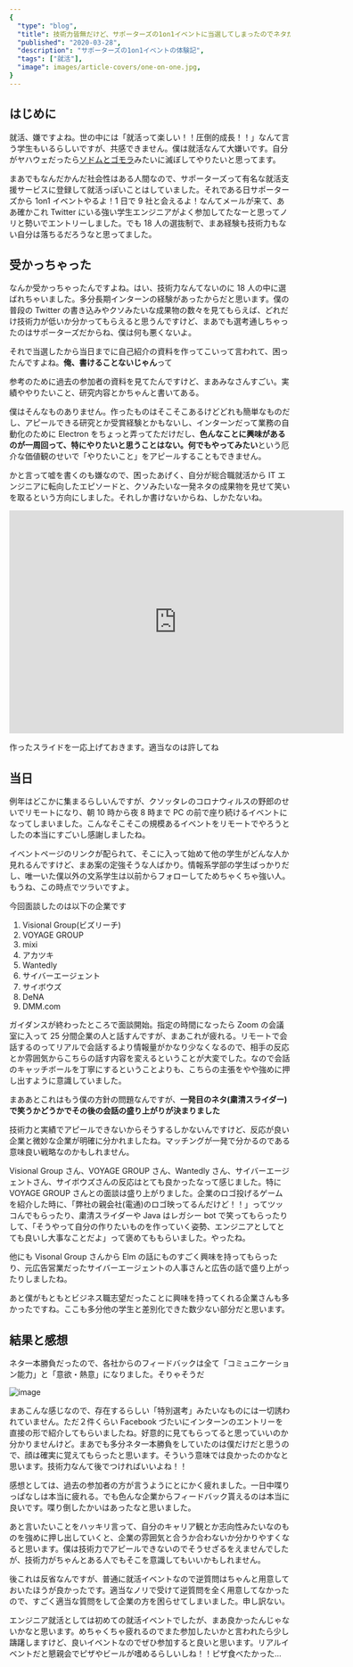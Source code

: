```yaml
---
{
  "type": "blog",
  "title": 技術力皆無だけど、サポーターズの1on1イベントに当選してしまったのでネタだけで乗り切った,
  "published": "2020-03-28",
  "description": "サポーターズの1on1イベントの体験記",
  "tags": ["就活"],
  "image": images/article-covers/one-on-one.jpg,
}
---
```


## はじめに

就活、嫌ですよね。世の中には「就活って楽しい！！圧倒的成長！！」なんて言う学生もいるらしいですが、共感できません。僕は就活なんて大嫌いです。自分がヤハウェだったら[ソドムとゴモラ](https://ja.wikipedia.org/wiki/%E3%82%BD%E3%83%89%E3%83%A0%E3%81%A8%E3%82%B4%E3%83%A2%E3%83%A9)みたいに滅ぼしてやりたいと思ってます。

まあでもなんだかんだ社会性はある人間なので、サポーターズって有名な就活支援サービスに登録して就活っぽいことはしていました。それである日サポーターズから 1on1 イベントやるよ！1 日で 9 社と会えるよ！なんてメールが来て、ああ確かこれ Twitter にいる強い学生エンジニアがよく参加してたなーと思ってノリと勢いでエントリーしました。でも 18 人の選抜制で、まあ経験も技術力もない自分は落ちるだろうなと思ってました。

## 受かっちゃった

なんか受かっちゃったんですよね。はい、技術力なんてないのに 18 人の中に選ばれちゃいました。多分長期インターンの経験があったからだと思います。僕の普段の Twitter の書き込みやクソみたいな成果物の数々を見てもらえば、どれだけ技術力が低いか分かってもらえると思うんですけど、まあでも選考通しちゃったのはサポーターズだからね、僕は何も悪くないよ。

それで当選したから当日までに自己紹介の資料を作ってこいって言われて、困ったんですよね。**俺、書けることないじゃん**って

参考のために過去の参加者の資料を見てたんですけど、まあみなさんすごい。実績ややりたいこと、研究内容とかちゃんと書いてある。

僕はそんなものありません。作ったものはそこそこあるけどどれも簡単なものだし、アピールできる研究とか受賞経験とかもないし、インターンだって業務の自動化のために Electron をちょっと弄ってただけだし、**色んなことに興味があるのが一周回って、特にやりたいと思うことはない。何でもやってみたい**という厄介な価値観のせいで「やりたいこと」をアピールすることもできません。

かと言って嘘を書くのも嫌なので、困ったあげく、自分が総合職就活から IT エンジニアに転向したエピソードと、クソみたいな一発ネタの成果物を見せて笑いを取るという方向にしました。それしか書けないからね、しかたないね。

<iframe class="iframe-center" src="https://docs.google.com/presentation/d/e/2PACX-1vReWMs5QsDqGmj_RBQtkJdzTkUX9QAeH_DOdJA1aXG06dU-JYvZu_7gsZsBw8cahPLpy5I2amXeXAFj/embed?start=false&loop=false&delayms=3000" frameborder="0" width="600" height="400" allowfullscreen="true" mozallowfullscreen="true" webkitallowfullscreen="true"></iframe>

作ったスライドを一応上げておきます。適当なのは許してね

## 当日

例年はどこかに集まるらしいんですが、クソッタレのコロナウィルスの野郎のせいでリモートになり、朝 10 時から夜 8 時まで PC の前で座り続けるイベントになってしまいました。こんなそこそこの規模あるイベントをリモートでやろうとしたの本当にすごいし感謝しましたね。

イベントページのリンクが配られて、そこに入って始めて他の学生がどんな人か見れるんですけど、まあ案の定強そうな人ばかり。情報系学部の学生ばっかりだし、唯一いた僕以外の文系学生は以前からフォローしてためちゃくちゃ強い人。もうね、この時点でツラいですよ。

今回面談したのは以下の企業です

1. Visional Group(ビズリーチ)
2. VOYAGE GROUP
3. mixi
4. アカツキ
5. Wantedly
6. サイバーエージェント
7. サイボウズ
8. DeNA
9. DMM.com

ガイダンスが終わったところで面談開始。指定の時間になったら Zoom の会議室に入って 25 分間企業の人と話すんですが、まあこれが疲れる。リモートで会話するのってリアルで会話するより情報量がかなり少なくなるので、相手の反応とか雰囲気からこちらの話す内容を変えるということが大変でした。なので会話のキャッチボールを丁寧にするということよりも、こちらの主張をやや強めに押し出すように意識していました。

まああとこれはもう僕の方針の問題なんですが、**一発目のネタ(粛清スライダー)で笑うかどうかでその後の会話の盛り上がりが決まりました**

技術力と実績でアピールできないからそうするしかないんですけど、反応が良い企業と微妙な企業が明確に分かれましたね。マッチングが一発で分かるのである意味良い戦略なのかもしれません。

Visional Group さん、VOYAGE GROUP さん、Wantedly さん、サイバーエージェントさん、サイボウズさんの反応はとても良かったなって感じました。特に VOYAGE GROUP さんとの面談は盛り上がりました。企業のロゴ投げるゲームを紹介した時に、「弊社の親会社(電通)のロゴ映ってるんだけど！！」ってツッコんでもらったり、粛清スライダーや Java はレガシー bot で笑ってもらったりして、「そうやって自分の作りたいものを作っていく姿勢、エンジニアとしてとても良いし大事なことだよ」って褒めてももらいました。やったね。

他にも Visonal Group さんから Elm の話にものすごく興味を持ってもらったり、元広告営業だったサイバーエージェントの人事さんと広告の話で盛り上がったりしましたね。

あと僕がもともとビジネス職志望だったことに興味を持ってくれる企業さんも多かったですね。ここも多分他の学生と差別化できた数少ない部分だと思います。

## 結果と感想

ネタ一本勝負だったので、各社からのフィードバックは全て「コミュニケーション能力」と「意欲・熱意」になりました。そりゃそうだ

![image](images/posts/one-on-one/topImagea.jpg)

まあこんな感じなので、存在するらしい「特別選考」みたいなものには一切誘われていません。ただ２件くらい Facebook づたいにインターンのエントリーを直接の形で紹介してもらいましたね。好意的に見てもらってると思っていいのか分かりませんけど。まあでも多分ネタ一本勝負をしていたのは僕だけだと思うので、顔は確実に覚えてもらったと思います。そういう意味では良かったのかなと思います。技術力なんて後でつければいいよね！！

感想としては、過去の参加者の方が言うようにとにかく疲れました。一日中喋りっぱなしは本当に疲れる。でも色んな企業からフィードバック貰えるのは本当に良いです。喋り倒したかいはあったなと思いました。

あと言いたいことをハッキリ言って、自分のキャリア観とか志向性みたいなのものを強めに押し出していくと、企業の雰囲気と合うか合わないか分かりやすくなると思います。僕は技術力でアピールできないのでそうせざるをえませんでしたが、技術力がちゃんとある人でもそこを意識してもいいかもしれません。

後これは反省なんですが、普通に就活イベントなので逆質問はちゃんと用意しておいたほうが良かったです。適当なノリで受けて逆質問を全く用意してなかったので、すごく適当な質問をして企業の方を困らせてしまいました。申し訳ない。

エンジニア就活としては初めての就活イベントでしたが、まあ良かったんじゃないかなと思います。めちゃくちゃ疲れるのでまた参加したいかと言われたら少し躊躇しますけど、良いイベントなのでぜひ参加すると良いと思います。リアルイベントだと懇親会でピザやビールが嗜めるらしいしね！！ピザ食べたかった…
